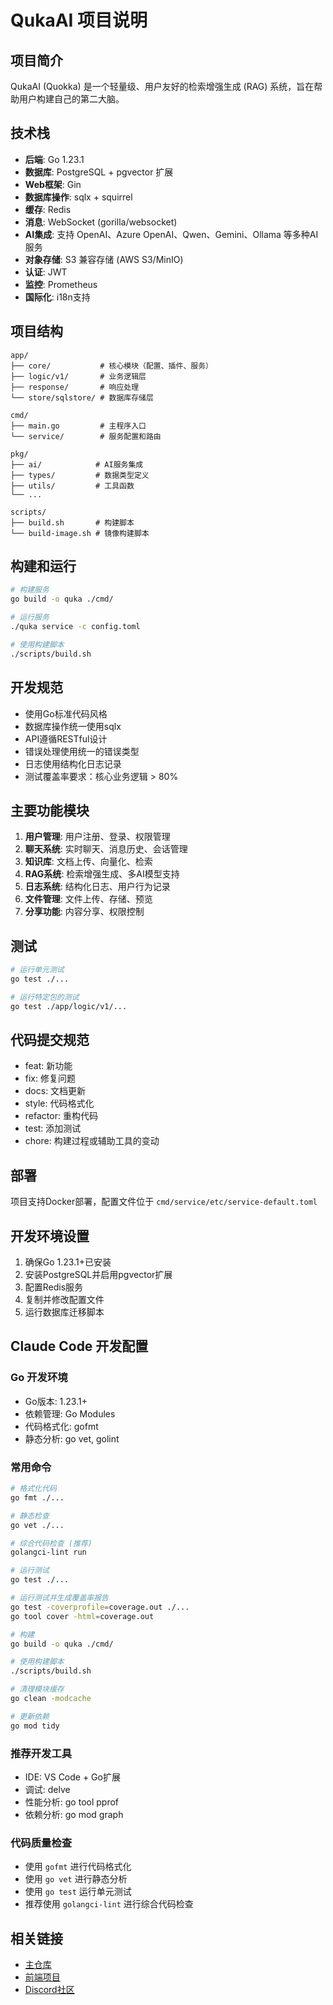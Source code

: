 # QukaAI 项目说明

## 项目简介
QukaAI (Quokka) 是一个轻量级、用户友好的检索增强生成 (RAG) 系统，旨在帮助用户构建自己的第二大脑。

## 技术栈
- **后端**: Go 1.23.1
- **数据库**: PostgreSQL + pgvector 扩展
- **Web框架**: Gin
- **数据库操作**: sqlx + squirrel
- **缓存**: Redis
- **消息**: WebSocket (gorilla/websocket)
- **AI集成**: 支持 OpenAI、Azure OpenAI、Qwen、Gemini、Ollama 等多种AI服务
- **对象存储**: S3 兼容存储 (AWS S3/MinIO)
- **认证**: JWT
- **监控**: Prometheus
- **国际化**: i18n支持

## 项目结构
```
app/
├── core/           # 核心模块（配置、插件、服务）
├── logic/v1/       # 业务逻辑层
├── response/       # 响应处理
└── store/sqlstore/ # 数据库存储层

cmd/
├── main.go         # 主程序入口
└── service/        # 服务配置和路由

pkg/
├── ai/            # AI服务集成
├── types/         # 数据类型定义
├── utils/         # 工具函数
└── ...

scripts/
├── build.sh       # 构建脚本
└── build-image.sh # 镜像构建脚本
```

## 构建和运行
```bash
# 构建服务
go build -o quka ./cmd/

# 运行服务
./quka service -c config.toml

# 使用构建脚本
./scripts/build.sh
```

## 开发规范
- 使用Go标准代码风格
- 数据库操作统一使用sqlx
- API遵循RESTful设计
- 错误处理使用统一的错误类型
- 日志使用结构化日志记录
- 测试覆盖率要求：核心业务逻辑 > 80%

## 主要功能模块
1. **用户管理**: 用户注册、登录、权限管理
2. **聊天系统**: 实时聊天、消息历史、会话管理
3. **知识库**: 文档上传、向量化、检索
4. **RAG系统**: 检索增强生成、多AI模型支持
5. **日志系统**: 结构化日志、用户行为记录
6. **文件管理**: 文件上传、存储、预览
7. **分享功能**: 内容分享、权限控制

## 测试
```bash
# 运行单元测试
go test ./...

# 运行特定包的测试
go test ./app/logic/v1/...
```

## 代码提交规范
- feat: 新功能
- fix: 修复问题
- docs: 文档更新
- style: 代码格式化
- refactor: 重构代码
- test: 添加测试
- chore: 构建过程或辅助工具的变动

## 部署
项目支持Docker部署，配置文件位于 `cmd/service/etc/service-default.toml`

## 开发环境设置
1. 确保Go 1.23.1+已安装
2. 安装PostgreSQL并启用pgvector扩展
3. 配置Redis服务
4. 复制并修改配置文件
5. 运行数据库迁移脚本

## Claude Code 开发配置

### Go 开发环境
- Go版本: 1.23.1+
- 依赖管理: Go Modules
- 代码格式化: gofmt
- 静态分析: go vet, golint

### 常用命令
```bash
# 格式化代码
go fmt ./...

# 静态检查
go vet ./...

# 综合代码检查 (推荐)
golangci-lint run

# 运行测试
go test ./...

# 运行测试并生成覆盖率报告
go test -coverprofile=coverage.out ./...
go tool cover -html=coverage.out

# 构建
go build -o quka ./cmd/

# 使用构建脚本
./scripts/build.sh

# 清理模块缓存
go clean -modcache

# 更新依赖
go mod tidy
```

### 推荐开发工具
- IDE: VS Code + Go扩展
- 调试: delve
- 性能分析: go tool pprof
- 依赖分析: go mod graph

### 代码质量检查
- 使用 `gofmt` 进行代码格式化
- 使用 `go vet` 进行静态分析
- 使用 `go test` 运行单元测试
- 推荐使用 `golangci-lint` 进行综合代码检查

## 相关链接
- [主仓库](https://github.com/quka-ai/quka-ai)
- [前端项目](https://github.com/quka-ai/webapp)
- [Discord社区](https://discord.gg/YGrbmbCVRF)